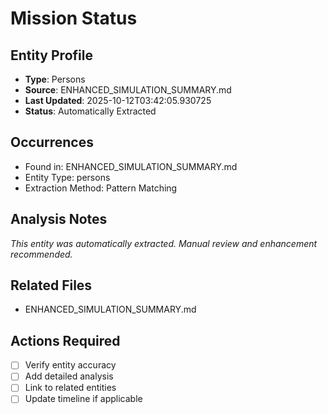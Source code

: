 # Mission Status

## Entity Profile
- **Type**: Persons
- **Source**: ENHANCED_SIMULATION_SUMMARY.md
- **Last Updated**: 2025-10-12T03:42:05.930725
- **Status**: Automatically Extracted

## Occurrences
- Found in: ENHANCED_SIMULATION_SUMMARY.md
- Entity Type: persons
- Extraction Method: Pattern Matching

## Analysis Notes
*This entity was automatically extracted. Manual review and enhancement recommended.*

## Related Files
- ENHANCED_SIMULATION_SUMMARY.md

## Actions Required
- [ ] Verify entity accuracy
- [ ] Add detailed analysis
- [ ] Link to related entities
- [ ] Update timeline if applicable

